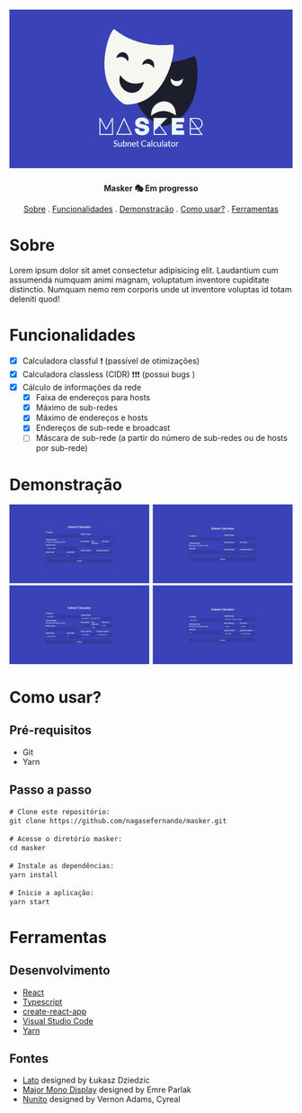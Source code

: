 <h1 align="center">
    <img src="github/masker-banner.png" alt="Masker Banner" />
</h1>

<p align="center"><strong>Masker 🎭 Em progresso</strong></p>
<p align="center">
    <a href="#sobre">Sobre</a> .
    <a href="#funcionalidades">Funcionalidades</a> .
    <a href="#demonstração">Demonstração</a> .
    <a href="#como-usar">Como usar?</a> .
    <a href="#ferramentas">Ferramentas</a>
</p>

# Sobre

Lorem ipsum dolor sit amet consectetur adipisicing elit. Laudantium cum assumenda numquam animi magnam, voluptatum inventore cupiditate distinctio. Numquam nemo rem corporis unde ut inventore voluptas id totam deleniti quod!

# Funcionalidades

- [x] Calculadora classful ❗ (passível de otimizações)
- [x] Calculadora classless (CIDR) ❗❗❗ (possui bugs )
- [x] Cálculo de informações da rede
	- [x] Faixa de endereços para hosts
	- [x] Máximo de sub-redes
	- [x] Máximo de endereços e hosts
	- [x] Endereços de sub-rede e broadcast
	- [ ] Máscara de sub-rede (a partir do número de sub-redes ou de hosts por sub-rede) 

# Demonstração

![Masker Demo](github/masker-demo.png)

# Como usar?

## Pré-requisitos
- Git
- Yarn

## Passo a passo
```
# Clone este repositório: 
git clone https://github.com/nagasefernando/masker.git

# Acesse o diretório masker: 
cd masker

# Instale as dependências:
yarn install

# Inicie a aplicação:
yarn start
```

# Ferramentas

## Desenvolvimento

- [React](https://reactjs.org/)
- [Typescript](https://www.typescriptlang.org/)
- [create-react-app](https://create-react-app.dev/)
- [Visual Studio Code](https://code.visualstudio.com/)
- [Yarn](https://yarnpkg.com/)

## Fontes

- [Lato](https://fonts.google.com/specimen/Lato) designed by Łukasz Dziedzic
- [Major Mono Display](https://fonts.google.com/specimen/Major+Mono+Display) designed by Emre Parlak
- [Nunito](https://fonts.google.com/specimen/Nunito) designed by Vernon Adams, Cyreal